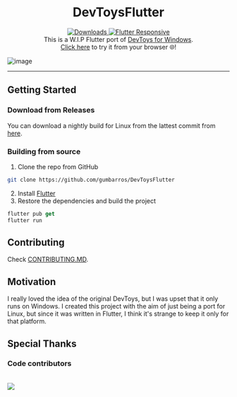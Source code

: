 <div align="center">
<h1>
    DevToysFlutter
</h1>
  <a href="https://github.com/gumbarros/DevToysFlutter/releases">
    <img src="https://img.shields.io/badge/Download-22272e?logo=github" alt="Downloads">
  </a>
  <a href="https://github.com/Codelessly/ResponsiveFramework">
    <img src="https://img.shields.io/badge/flutter-responsive-brightgreen.svg" alt="Flutter Responsive">
  </a>
  <br>
  This is a W.I.P Flutter port of <a href="https://github.com/veler/DevToys">DevToys for Windows</a>.<br>
  <a href="https://gumbarros.github.io/DevToysFlutter">Click here</a> to try it from your browser 🌐!
</div>


![image](https://user-images.githubusercontent.com/52143624/194762508-a4be570e-66cc-4dde-8c78-ba2f2ea53e6e.png)

---
## Getting Started

### Download from Releases
You can download a nightly build for Linux from the lattest commit from [here](https://github.com/gumbarros/DevToysFlutter/releases).


### Building from source

1. Clone the repo from GitHub
```sh
git clone https://github.com/gumbarros/DevToysFlutter
```
2. Install [Flutter](https://docs.flutter.dev/get-started/install/linux)
3. Restore the dependencies and build the project
```dart
flutter pub get
flutter run
```

## Contributing
Check [CONTRIBUTING.MD](https://github.com/gumbarros/DevToysFlutter/blob/master/CONTRIBUTING.md).

## Motivation
I really loved the idea of the original DevToys, but I was upset that it only runs on Windows. I created this project with the aim of just being a port for Linux, but since it was written in Flutter, I think it's strange to keep it only for that platform.

## Special Thanks
### Code contributors
<br>
<a href="https://github.com/gumbarros/devtoysflutter/graphs/contributors">
  <img src="https://contrib.rocks/image?repo=gumbarros/devtoysflutter" />
</a>
